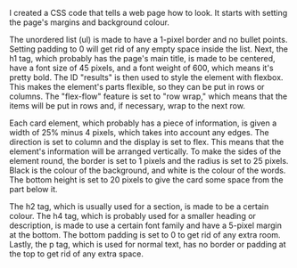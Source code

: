 I created a CSS code that tells a web page how to look. It starts with setting the page's margins and background colour. 

The unordered list (ul) is made to have a 1-pixel border and no bullet points. Setting padding to 0 will get rid of any empty space inside the list.
Next, the h1 tag, which probably has the page's main title, is made to be centered, have a font size of 45 pixels, and a font weight of 600, which means it's pretty bold.
The ID "results" is then used to style the element with flexbox. This makes the element's parts flexible, so they can be put in rows or columns. The "flex-flow" feature is set to "row wrap," which means that the items will be put in rows and, if necessary, wrap to the next row.

Each card element, which probably has a piece of information, is given a width of 25% minus 4 pixels, which takes into account any edges. The direction is set to column and the display is set to flex. This means that the element's information will be arranged vertically. To make the sides of the element round, the border is set to 1 pixels and the radius is set to 25 pixels. Black is the colour of the background, and white is the colour of the words. The bottom height is set to 20 pixels to give the card some space from the part below it.

The h2 tag, which is usually used for a section, is made to be a certain colour.
The h4 tag, which is probably used for a smaller heading or description, is made to use a certain font family and have a 5-pixel margin at the bottom. The bottom padding is set to 0 to get rid of any extra room.
Lastly, the p tag, which is used for normal text, has no border or padding at the top to get rid of any extra space.